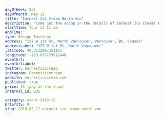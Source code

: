 ```yaml
---
dayOfWeek: Sat
dayOfMonth: May 12
title: "Earnest Ice Cream North Van"
description: "Come get the scoop on the details of Earnest Ice Cream! Hear our story, learn about ice cream and  our North Van shop design, then top it off with a full tasting tour and scoop of ice cream."
startTime: Tour at 11 am
endTime: 
type: Design Tastings
address: "127 W 1st St, North Vancouver, Vancouver, BC, Canada"
addressLabel: "127 W 1st St, North Vancouver"
latitude: 49.3122907351151
longitude: -123.079779912448
eventUrl: 
eventUrlLabel: 
twitter: earnesticecream
instagram: Earnesticecream
website: earnesticecream.com
published: true
price: $5 (pay at the shop)
internal_id: 235

category: event-2018-12
priority: 0
slug: 2018-05-12-earnest_ice_cream_north_van
---
```

